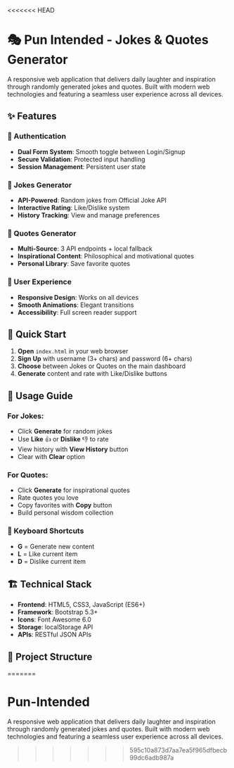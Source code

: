 <<<<<<< HEAD
# 🎭 Pun Intended - Jokes & Quotes Generator

A responsive web application that delivers daily laughter and inspiration through randomly generated jokes and quotes. Built with modern web technologies and featuring a seamless user experience across all devices.

## ✨ Features

### 🔐 Authentication
- **Dual Form System**: Smooth toggle between Login/Signup
- **Secure Validation**: Protected input handling
- **Session Management**: Persistent user state

### 🎪 Jokes Generator  
- **API-Powered**: Random jokes from Official Joke API
- **Interactive Rating**: Like/Dislike system
- **History Tracking**: View and manage preferences

### 💫 Quotes Generator
- **Multi-Source**: 3 API endpoints + local fallback
- **Inspirational Content**: Philosophical and motivational quotes
- **Personal Library**: Save favorite quotes

### 🎨 User Experience
- **Responsive Design**: Works on all devices
- **Smooth Animations**: Elegant transitions
- **Accessibility**: Full screen reader support

## 🚀 Quick Start

1. **Open** `index.html` in your web browser
2. **Sign Up** with username (3+ chars) and password (6+ chars)
3. **Choose** between Jokes or Quotes on the main dashboard
4. **Generate** content and rate with Like/Dislike buttons

## 🎯 Usage Guide

### For Jokes:
- Click **Generate** for random jokes
- Use **Like** 👍 or **Dislike** 👎 to rate
- View history with **View History** button
- Clear with **Clear** option

### For Quotes:
- Click **Generate** for inspirational quotes  
- Rate quotes you love
- Copy favorites with **Copy** button
- Build personal wisdom collection

### 🎹 Keyboard Shortcuts
- **G** = Generate new content
- **L** = Like current item
- **D** = Dislike current item

## 🏗️ Technical Stack

- **Frontend**: HTML5, CSS3, JavaScript (ES6+)
- **Framework**: Bootstrap 5.3+
- **Icons**: Font Awesome 6.0
- **Storage**: localStorage API
- **APIs**: RESTful JSON APIs

## 📁 Project Structure
=======
# Pun-Intended
A responsive web application that delivers daily laughter and inspiration through randomly generated jokes and quotes. Built with modern web technologies and featuring a seamless user experience across all devices.
>>>>>>> 595c10a873d7aa7ea5f965dfbecb99dc6adb987a
